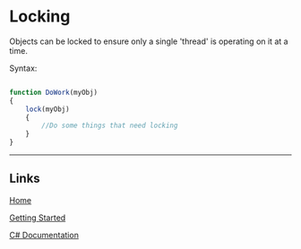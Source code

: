 # Locking

Objects can be locked to ensure only a single 'thread' is operating on it at a time.

Syntax:
```js

function DoWork(myObj)
{
	lock(myObj)
	{
		//Do some things that need locking
	}
}


```

___

## Links

[Home](../Readme.md)

[Getting Started](../GettingStarted.md)

[C# Documentation](/index.html)